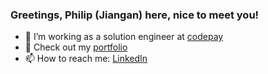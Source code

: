 ### Greetings, Philip (Jiangan) here, nice to meet you!

- 🔭 I’m working as a solution engineer at [codepay](https://www.codepay.me/)
- 💬 Check out my [portfolio](https://philip-chen.com)
- 📫 How to reach me: [LinkedIn](https://www.linkedin.com/in/philip-chen-jiangan/)

<!--
**Jianganchen/Jianganchen** is a ✨ _special_ ✨ repository because its `README.md` (this file) appears on your GitHub profile.

Here are some ideas to get you started:

- 🔭 I’m currently working on ...
- 🌱 I’m currently learning ...
- 👯 I’m looking to collaborate on ...
- 🤔 I’m looking for help with ...
- 💬 Ask me about ...
- 📫 How to reach me: ...
- 😄 Pronouns: ...
- ⚡ Fun fact: ...
-->
